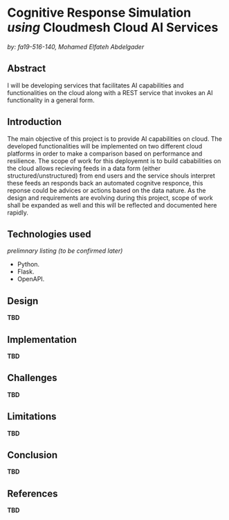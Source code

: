 # Cognitive Response Simulation *using* Cloudmesh Cloud AI Services
*by: fa19-516-140, Mohamed Elfateh Abdelgader*   

## Abstract   

I will be developing services that facilitates AI capabilities and functionalities on the cloud along with a REST service that 
invokes an AI functionality in a general form.

## Introduction  

The main objective of this project is to provide AI capabilities on cloud. The developed functionalities will be implemented on two different cloud platforms in order to make a comparison based on performance and resilience. The scope of work for this deployemnt is to build cababilities on the cloud allows recieving feeds in a data form (either structured/unstructured) from end users and the service shouls interpret these feeds an responds back an automated cognitve responce, this reponse could be advices or actions based on the data nature. As the design and requirements are evolving during this project, scope of work shall be expanded as well and this will be reflected and documented here rapidly.


## Technologies used 
*prelimnary listing (to be confirmed later)*

* Python.
* Flask.
* OpenAPI.

## Design

**TBD**  

## Implementation 

**TBD**  

## Challenges 

**TBD**  

## Limitations   

**TBD**  

## Conclusion

**TBD**  


## References

**TBD**  

